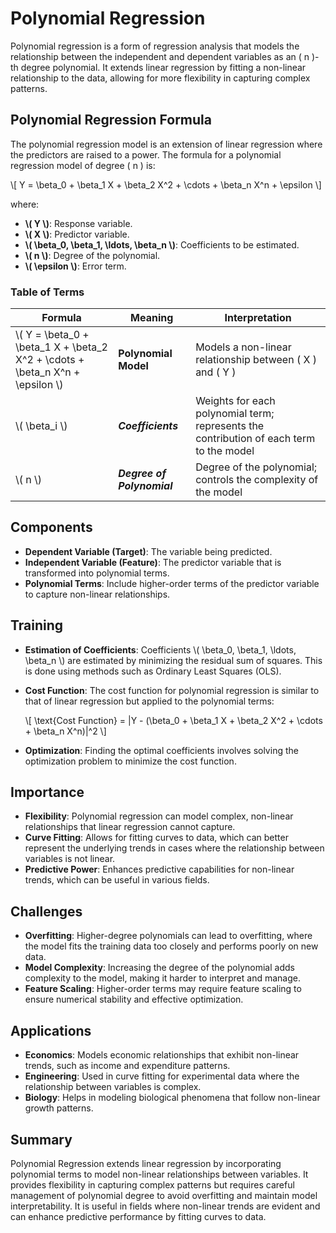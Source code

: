 # Polynomial Regression

Polynomial regression is a form of regression analysis that models the relationship between the independent and dependent variables as an \( n \)-th degree polynomial. It extends linear regression by fitting a non-linear relationship to the data, allowing for more flexibility in capturing complex patterns.

## Polynomial Regression Formula

The polynomial regression model is an extension of linear regression where the predictors are raised to a power. The formula for a polynomial regression model of degree \( n \) is:

\\[ Y = \beta_0 + \beta_1 X + \beta_2 X^2 + \cdots + \beta_n X^n + \epsilon \\]

where:

- **\\( Y \\)**: Response variable.
- **\\( X \\)**: Predictor variable.
- **\\( \beta_0, \beta_1, \ldots, \beta_n \\)**: Coefficients to be estimated.
- **\\( n \\)**: Degree of the polynomial.
- **\\( \epsilon \\)**: Error term.

### Table of Terms

| Formula                                    | Meaning                | Interpretation                                                     |
|--------------------------------------------|------------------------|---------------------------------------------------------------------|
| \\( Y = \beta_0 + \beta_1 X + \beta_2 X^2 + \cdots + \beta_n X^n + \epsilon \\) | **Polynomial Model**    | Models a non-linear relationship between \( X \) and \( Y \)       |
| \\( \beta_i \\)                            | ***Coefficients***      | Weights for each polynomial term; represents the contribution of each term to the model |
| \\( n \\)                                  | ***Degree of Polynomial*** | Degree of the polynomial; controls the complexity of the model     |

## Components

- **Dependent Variable (Target)**: The variable being predicted.
- **Independent Variable (Feature)**: The predictor variable that is transformed into polynomial terms.
- **Polynomial Terms**: Include higher-order terms of the predictor variable to capture non-linear relationships.

## Training

- **Estimation of Coefficients**: Coefficients \\( \beta_0, \beta_1, \ldots, \beta_n \\) are estimated by minimizing the residual sum of squares. This is done using methods such as Ordinary Least Squares (OLS).

- **Cost Function**: The cost function for polynomial regression is similar to that of linear regression but applied to the polynomial terms:

  \\[ \text{Cost Function} = \|Y - (\beta_0 + \beta_1 X + \beta_2 X^2 + \cdots + \beta_n X^n)\|^2 \\]

- **Optimization**: Finding the optimal coefficients involves solving the optimization problem to minimize the cost function.

## Importance

- **Flexibility**: Polynomial regression can model complex, non-linear relationships that linear regression cannot capture.
- **Curve Fitting**: Allows for fitting curves to data, which can better represent the underlying trends in cases where the relationship between variables is not linear.
- **Predictive Power**: Enhances predictive capabilities for non-linear trends, which can be useful in various fields.

## Challenges

- **Overfitting**: Higher-degree polynomials can lead to overfitting, where the model fits the training data too closely and performs poorly on new data.
- **Model Complexity**: Increasing the degree of the polynomial adds complexity to the model, making it harder to interpret and manage.
- **Feature Scaling**: Higher-order terms may require feature scaling to ensure numerical stability and effective optimization.

## Applications

- **Economics**: Models economic relationships that exhibit non-linear trends, such as income and expenditure patterns.
- **Engineering**: Used in curve fitting for experimental data where the relationship between variables is complex.
- **Biology**: Helps in modeling biological phenomena that follow non-linear growth patterns.

## Summary

Polynomial Regression extends linear regression by incorporating polynomial terms to model non-linear relationships between variables. It provides flexibility in capturing complex patterns but requires careful management of polynomial degree to avoid overfitting and maintain model interpretability. It is useful in fields where non-linear trends are evident and can enhance predictive performance by fitting curves to data.
